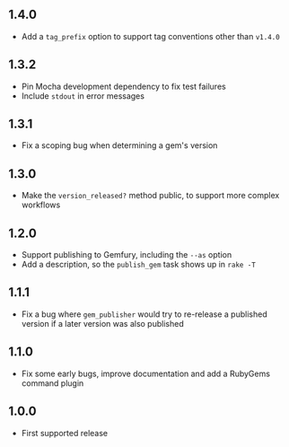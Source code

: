 ## 1.4.0

* Add a `tag_prefix` option to support tag conventions other than `v1.4.0`

## 1.3.2

* Pin Mocha development dependency to fix test failures
* Include `stdout` in error messages

## 1.3.1

* Fix a scoping bug when determining a gem's version

## 1.3.0

* Make the `version_released?` method public, to support more complex workflows

## 1.2.0

* Support publishing to Gemfury, including the `--as` option
* Add a description, so the `publish_gem` task shows up in `rake -T`

## 1.1.1

* Fix a bug where `gem_publisher` would try to re-release a published version
  if a later version was also published

## 1.1.0

* Fix some early bugs, improve documentation and add a RubyGems command plugin

## 1.0.0

* First supported release
